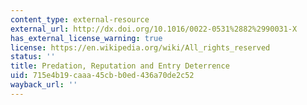 ```yaml
---
content_type: external-resource
external_url: http://dx.doi.org/10.1016/0022-0531%2882%2990031-X
has_external_license_warning: true
license: https://en.wikipedia.org/wiki/All_rights_reserved
status: ''
title: Predation, Reputation and Entry Deterrence
uid: 715e4b19-caaa-45cb-b0ed-436a70de2c52
wayback_url: ''
---
```


